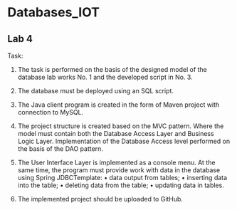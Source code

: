 # Databases_IOT

## Lab 4

Task:

1. The task is performed on the basis of the designed model of the database
lab works No. 1 and the developed script in No. 3.

2. The database must be deployed using an SQL script.

3. The Java client program is created in the form of Maven
project with connection to MySQL.

4. The project structure is created based on the MVC pattern. Where
the model must contain both the Database Access Layer and
Business Logic Layer. Implementation of the Database Access level
performed on the basis of the DAO pattern.

5. The User Interface Layer is implemented as a console
menu. At the same time, the program must provide work with
data in the database using Spring JDBCTemplate:
• data output from tables;
• inserting data into the table;
• deleting data from the table;
• updating data in tables.

6. The implemented project should be uploaded to GitHub.


